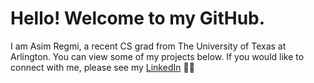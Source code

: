 # Hello! Welcome to my GitHub. 

I am Asim Regmi, a recent CS grad from The University of Texas at Arlington. You can view some of my projects below. If you would like to connect with me, please see my [LinkedIn][Linkedin] :man::wave:

[linkedin]: https://www.linkedin.com/in/asimregmi/
[github]: https://github.com/asimregmi






<!---
asimregmi/asimregmi is a ✨ special ✨ repository because its `README.md` (this file) appears on your GitHub profile.
You can click the Preview link to take a look at your changes.
--->

